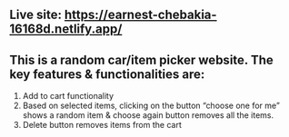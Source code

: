 ## Live site: https://earnest-chebakia-16168d.netlify.app/

## This is a random car/item picker website. The key features & functionalities are:
1. Add to cart functionality
2. Based on selected items, clicking on the button  “choose one for me” shows a random item & choose again button removes all the items.
3. Delete button removes items from the cart
